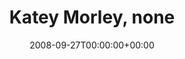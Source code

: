 ---
templateKey: event
guid: 08948ac3-6eab-11ea-99c5-002590d1d1b0
date: 2008-09-27T00:00:00+00:00
eventTime: 'none'
title: Katey Morley, none
artist: Katey Morley
city: Toronto
venue: none
group: Tim Shia
guests: Tania Gill, Victor Bateman
---